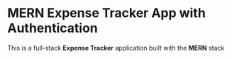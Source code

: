 #  MERN Expense Tracker App with Authentication
This is a full-stack **Expense Tracker** application built with the **MERN** stack

